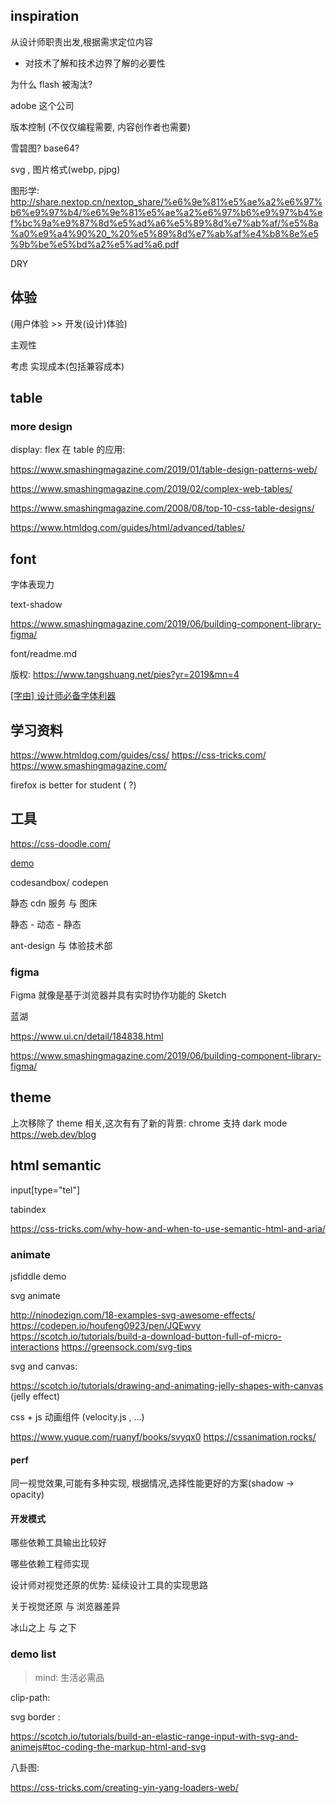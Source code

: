 
## inspiration

从设计师职责出发,根据需求定位内容

- 对技术了解和技术边界了解的必要性

为什么 flash 被淘汰?

adobe 这个公司


版本控制 (不仅仅编程需要, 内容创作者也需要)


雪碧图? base64?

svg  , 图片格式(webp, pjpg)

图形学: http://share.nextop.cn/nextop_share/%e6%9e%81%e5%ae%a2%e6%97%b6%e9%97%b4/%e6%9e%81%e5%ae%a2%e6%97%b6%e9%97%b4%ef%bc%9a%e9%87%8d%e5%ad%a6%e5%89%8d%e7%ab%af/%e5%8a%a0%e9%a4%90%20_%20%e5%89%8d%e7%ab%af%e4%b8%8e%e5%9b%be%e5%bd%a2%e5%ad%a6.pdf


DRY

## 体验

(用户体验 >> 开发(设计)体验)

主观性

考虑 实现成本(包括兼容成本)

## table


### more design


display: flex 在 table 的应用:

https://www.smashingmagazine.com/2019/01/table-design-patterns-web/


https://www.smashingmagazine.com/2019/02/complex-web-tables/


https://www.smashingmagazine.com/2008/08/top-10-css-table-designs/


https://www.htmldog.com/guides/html/advanced/tables/



## font

字体表现力

text-shadow

https://www.smashingmagazine.com/2019/06/building-component-library-figma/


font/readme.md

版权: https://www.tangshuang.net/pies?yr=2019&mn=4

[[字由] 设计师必备字体利器](https://www.hellofont.cn/)


## 学习资料


https://www.htmldog.com/guides/css/
https://css-tricks.com/
https://www.smashingmagazine.com/

firefox is better for student ( ?)

## 工具


https://css-doodle.com/

[demo](https://yuanchuan.dev/2018/06/02/more-unicode-patterns.html)

codesandbox/ codepen


静态 cdn 服务 与 图床

静态 - 动态 - 静态


ant-design 与 体验技术部


### figma

Figma 就像是基于浏览器并具有实时协作功能的 Sketch

蓝湖


https://www.ui.cn/detail/184838.html

https://www.smashingmagazine.com/2019/06/building-component-library-figma/


## theme

上次移除了 theme 相关,这次有有了新的背景: chrome 支持 dark mode
https://web.dev/blog


## html semantic

input[type="tel"]

tabindex

https://css-tricks.com/why-how-and-when-to-use-semantic-html-and-aria/



### animate



jsfiddle demo

svg  animate

  http://ninodezign.com/18-examples-svg-awesome-effects/
  https://codepen.io/houfeng0923/pen/JQEwvy
  https://scotch.io/tutorials/build-a-download-button-full-of-micro-interactions
  https://greensock.com/svg-tips

svg and canvas:

  https://scotch.io/tutorials/drawing-and-animating-jelly-shapes-with-canvas
  (jelly effect)

css + js 动画组件 (velocity.js , ...)



https://www.yuque.com/ruanyf/books/svyqx0
https://cssanimation.rocks/


#### perf

同一视觉效果,可能有多种实现, 根据情况,选择性能更好的方案(shadow -> opacity)


#### 开发模式

哪些依赖工具输出比较好

哪些依赖工程师实现


设计师对视觉还原的优势: 延续设计工具的实现思路

关于视觉还原 与 浏览器差异


冰山之上 与 之下




### demo list

> mind: 生活必需品


clip-path:

svg border :

  https://scotch.io/tutorials/build-an-elastic-range-input-with-svg-and-animejs#toc-coding-the-markup-html-and-svg


八卦图:

  https://css-tricks.com/creating-yin-yang-loaders-web/